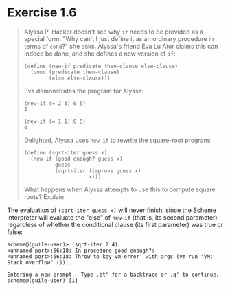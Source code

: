 # Exercise 1.6

> Alyssa P. Hacker doesn't see why `if` needs to be
> provided as a special form.  "Why can't I just define it as an
> ordinary procedure in terms of `cond`?" she asks.  Alyssa's friend
> Eva Lu Ator claims this can indeed be done, and she defines a new
> version of `if`:
>
>     (define (new-if predicate then-clause else-clause)
>       (cond (predicate then-clause)
>             (else else-clause)))
>
> Eva demonstrates the program for Alyssa:
>
>     (new-if (= 2 3) 0 5)
>     5
>
>     (new-if (= 1 1) 0 5)
>     0
>
> Delighted, Alyssa uses `new-if` to rewrite the square-root program:
>
>     (define (sqrt-iter guess x)
>       (new-if (good-enough? guess x)
>               guess
>               (sqrt-iter (improve guess x)
>                          x)))
>
> What happens when Alyssa attempts to use this to compute square
> roots?  Explain.

The evaluation of `(sqrt-iter guess x)` will never finish, since the Scheme
interpreter will evaluate the "else" of `new-if` (that is, its second
parameter) regardless of whether the conditional clause (its first parameter)
was true or false:

    scheme@(guile-user)> (sqrt-iter 2 4)
    <unnamed port>:66:18: In procedure good-enough?:
    <unnamed port>:66:18: Throw to key vm-error' with args (vm-run "VM: Stack overflow" ())'.

    Entering a new prompt.  Type ,bt' for a backtrace or ,q' to continue.
    scheme@(guile-user) [1]
